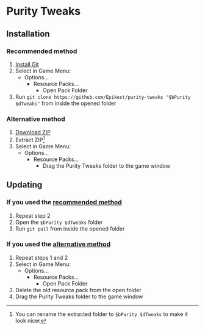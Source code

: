 # Purity Tweaks
## Installation
### Recommended method
1. [Install Git](https://git-scm.com/downloads)
2. Select in Game Menu: 
   * Options...
     * Resource Packs...
       * Open Pack Folder
3. Run `git clone https://github.com/Epikest/purity-tweaks "§bPurity §dTweaks"` from inside the opened folder

### Alternative method
1. [Download ZIP](https://github.com/Epikest/purity-tweaks/archive/refs/heads/main.zip)
2. Extract ZIP[^optional]
3. Select in Game Menu: 
   * Options...
     * Resource Packs...
       * Drag the Purity Tweaks folder to the game window

## Updating
### If you used the [recommended method](https://github.com/Epikest/purity-tweaks#recommended-method)
1. Repeat step 2
2. Open the `§bPurity §dTweaks` folder
3. Run `git pull` from inside the opened folder

### If you used the [alternative method](https://github.com/Epikest/purity-tweaks#alternative-method)
1. Repeat steps 1 and 2
2. Select in Game Menu: 
   * Options...
     * Resource Packs...
       * Open Pack Folder
3. Delete the old resource pack from the open folder
4. Drag the Purity Tweaks folder to the game window

[^optional]: You can rename the extracted folder to `§bPurity §dTweaks` to make it look nicer
